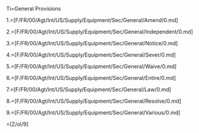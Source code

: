 Ti=General Provisions

1.=[F/FR/00/Agt/Int/US/Supply/Equipment/Sec/General/Amend/0.md]

2.=[F/FR/00/Agt/Int/US/Supply/Equipment/Sec/General/Independent/0.md]

3.=[F/FR/00/Agt/Int/US/Supply/Equipment/Sec/General/Notice/0.md]

4.=[F/FR/00/Agt/Int/US/Supply/Equipment/Sec/General/Sever/0.md]

5.=[F/FR/00/Agt/Int/US/Supply/Equipment/Sec/General/Waive/0.md]

6.=[F/FR/00/Agt/Int/US/Supply/Equipment/Sec/General/Entire/0.md]

7.=[F/FR/00/Agt/Int/US/Supply/Equipment/Sec/General/Law/0.md]

8.=[F/FR/00/Agt/Int/US/Supply/Equipment/Sec/General/Resolve/0.md]

9.=[F/FR/00/Agt/Int/US/Supply/Equipment/Sec/General/Various/0.md]

=[Z/ol/9]
